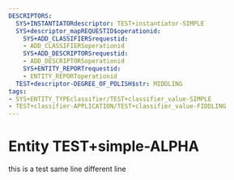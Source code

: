 ```yaml
---
DESCRIPTORS:
  SYS+INSTANTIATORdescriptor: TEST+instantiator-SIMPLE
  SYS+descriptor_mapREQUESTID$operationid:
    SYS+ADD_CLASSIFIERSrequestid:
    - ADD_CLASSIFIERSoperationid
    SYS+ADD_DESCRIPTORSrequestid:
    - ADD_DESCRIPTORSoperationid
    SYS+ENTITY_REPORTrequestid:
    - ENTITY_REPORToperationid
  TEST+descriptor-DEGREE_OF_POLISH$str: MIDDLING
tags:
- SYS+ENTITY_TYPEclassifier/TEST+classifier_value-SIMPLE
- TEST+classifier-APPLICATION/TEST+classifier_value-FIDDLING
---
```

# Entity TEST+simple-ALPHA

this is a test same line 
different line
